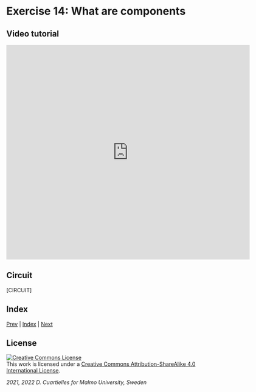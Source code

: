 # Exercise 14: What are components

## Video tutorial

<iframe src="https://player.vimeo.com/video/527692409?h=d1fbec5bbe" width="640" height="564" frameborder="0" allow="autoplay; fullscreen" allowfullscreen></iframe>

## Circuit

[CIRCUIT]

## Index

[Prev](../13-Explore_sensors_intuitively/13-Explore_sensors_intuitively.md) |  [Index](../course_index.md) |  [Next](../15-Buttons_tactile_switches/15-Buttons_tactile_switches.md)

## License

<a rel="license" href="http://creativecommons.org/licenses/by-sa/4.0/"><img alt="Creative Commons License" style="border-width:0" src="https://i.creativecommons.org/l/by-sa/4.0/80x15.png" /></a><br />This work is licensed under a <a rel="license" href="http://creativecommons.org/licenses/by-sa/4.0/">Creative Commons Attribution-ShareAlike 4.0 International License</a>.

*2021, 2022 D. Cuartielles for Malmo University, Sweden*
